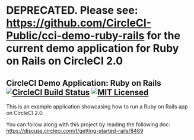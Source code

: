# DEPRECATED. Please see: <https://github.com/CircleCI-Public/cci-demo-ruby-rails> for the current demo application for Ruby on Rails on CircleCI 2.0


## CircleCI Demo Application: Ruby on Rails [![CircleCI Build Status](https://circleci.com/gh/circleci/cci-demo-rails.svg?style=shield&circle-token=8c6afc5d20182d0ae20ce7a884d9709dfa0746b8)](https://circleci.com/gh/circleci/cci-demo-rails) [![MIT Licensed](https://img.shields.io/badge/license-MIT-blue.svg)](https://raw.githubusercontent.com/circleci/cci-demo-react/master/LICENSE)

This is an example application showcasing how to run a Ruby on Rails app on CircleCI 2.0.

You can follow along with this project by reading the following doc: https://discuss.circleci.com/t/getting-started-rails/8489
